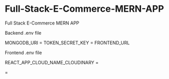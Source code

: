 # Full-Stack-E-Commerce-MERN-APP
Full Stack E-Commerce MERN APP
 
Backend .env file 

MONGODB_URI = 
TOKEN_SECRET_KEY = 
FRONTEND_URL

Frontend .env file

REACT_APP_CLOUD_NAME_CLOUDINARY = 

=
